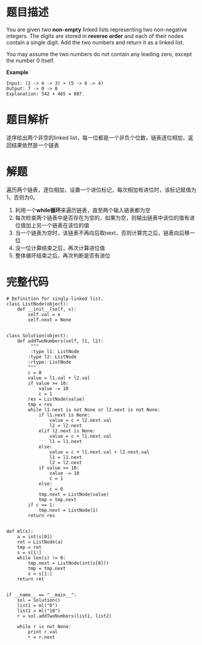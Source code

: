 # 题目描述
You are given two **non-empty** linked lists representing two non-negative integers. The digits are stored in **reverse order** and each of their nodes contain a single digit. Add the two numbers and return it as a linked list.

You may assume the two numbers do not contain any leading zero, except the number 0 itself.

**Example**

	Input: (2 -> 4 -> 3) + (5 -> 6 -> 4)
	Output: 7 -> 0 -> 8
	Explanation: 342 + 465 = 807.

# 题目解析
逆序给出两个非空的linked list，每一位都是一个非负个位数，链表逐位相加，返回结果依然是一个链表

# 解题
遍历两个链表，逐位相加，设置一个进位标记，每次相加有进位时，该标记赋值为1，否则为0。

1.  利用一个**while循环**来遍历链表，直至两个输入链表都为空
2. 每次检查两个链表中是否存在为空的，如果为空，则输出链表中该位的值有进位值加上另一个链表在该位的值
3. 当一个链表为空时，该链表不再向后取next，否则计算完之后，链表向后移一位
4. 没一位计算结束之后，再次计算进位值
5. 整体循环结束之后，再次判断是否有进位

# 完整代码
	# Definition for singly-linked list.
	class ListNode(object):
		def __init__(self, x):
			self.val = x
			self.next = None


	class Solution(object):
		def addTwoNumbers(self, l1, l2):
			 """
			 :type l1: ListNode
	        :type l2: ListNode
	        :rtype: ListNode
	        """
	        c = 0
	        value = l1.val + l2.val
	        if value >= 10:
	            value -= 10
	            c = 1
	        res = ListNode(value)
	        tmp = res
	        while l1.next is not None or l2.next is not None:
	            if l1.next is None:
	                value = c + l2.next.val
	                l2 = l2.next
	            elif l2.next is None:
	                value = c + l1.next.val
	                l1 = l1.next
	            else:
	                value = c + l1.next.val + l2.next.val
	                l1 = l1.next
	                l2 = l2.next
	            if value >= 10:
	                value -= 10
	                c = 1
	            else:
	                c = 0
	            tmp.next = ListNode(value)
	            tmp = tmp.next
	        if c == 1:
	            tmp.next = ListNode(1)
	        return res
	
	
	def ml(s):
	    a = int(s[0])
	    ret = ListNode(a)
	    tmp = ret
	    s = s[1:]
	    while len(s) != 0:
	        tmp.next = ListNode(int(s[0]))
	        tmp = tmp.next
	        s = s[1:]
	    return ret
	
	
	if __name__ == "__main__":
	    sol = Solution()
	    list1 = ml("0")
	    list2 = ml("18")
	    r = sol.addTwoNumbers(list1, list2)
	
	    while r is not None:
	        print r.val
	        r = r.next
